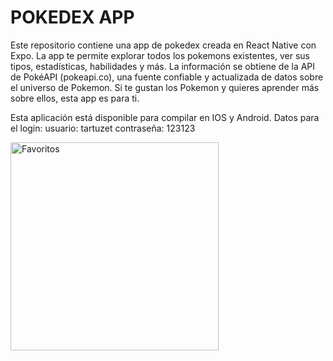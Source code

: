 # POKEDEX APP

Este repositorio contiene una app de pokedex creada en React Native con Expo. 
La app te permite explorar todos los pokemons existentes, ver sus tipos, estadísticas, habilidades y más. 
La información se obtiene de la API de PokéAPI (pokeapi.co), una fuente confiable y actualizada de datos sobre el universo de Pokemon. 
Si te gustan los Pokemon y quieres aprender más sobre ellos, esta app es para ti.

Esta aplicación está disponible para compilar en IOS y Android. 
Datos para el login:
usuario: tartuzet 
contraseña: 123123

<img width="333" alt="Favoritos" src="https://github.com/tartuzet/pokedex/assets/20690869/7919e9da-bdb3-4a8f-a6a6-0f1c81cfb943">

